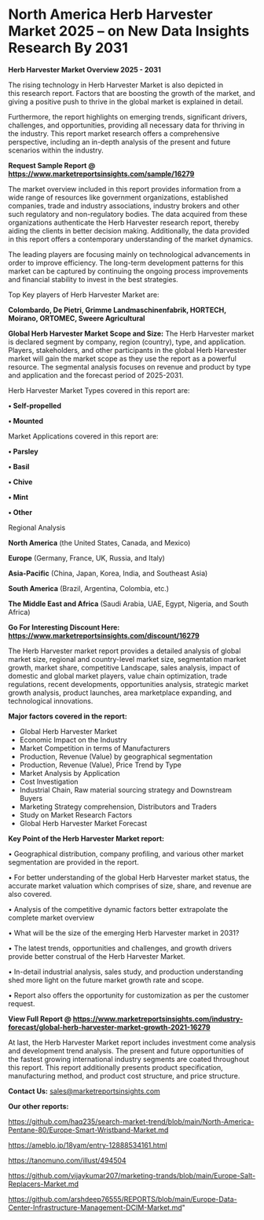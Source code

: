  # North America Herb Harvester Market 2025 – on New Data Insights Research By 2031

<Strong> Herb Harvester Market Overview 2025 - 2031</strong>

The rising technology in Herb Harvester Market is also depicted in this research report. Factors that are boosting the growth of the market, and giving a positive push to thrive in the global market is explained in detail.

Furthermore, the report highlights on emerging trends, significant drivers, challenges, and opportunities, providing all necessary data for thriving in the industry. This report market research offers a comprehensive perspective, including an in-depth analysis of the present and future scenarios within the industry.

<strong>Request Sample Report @ <a href=https://www.marketreportsinsights.com/sample/16279>https://www.marketreportsinsights.com/sample/16279</a></strong>

The market overview included in this report provides information from a wide range of resources like government organizations, established companies, trade and industry associations, industry brokers and other such regulatory and non-regulatory bodies. The data acquired from these organizations authenticate the Herb Harvester research report, thereby aiding the clients in better decision making. Additionally, the data provided in this report offers a contemporary understanding of the market dynamics.

The leading players are focusing mainly on technological advancements in order to improve efficiency. The long-term development patterns for this market can be captured by continuing the ongoing process improvements and financial stability to invest in the best strategies.

Top Key players of Herb Harvester Market are:

<strong>Colombardo, De Pietri, Grimme Landmaschinenfabrik, HORTECH, Moirano, ORTOMEC, Sweere Agricultural</strong>

<strong><b>Global Herb Harvester Market Scope and Size:</b></strong>
The Herb Harvester market is declared segment by company, region (country), type, and application. Players, stakeholders, and other participants in the global Herb Harvester market will gain the market scope as they use the report as a powerful resource. The segmental analysis focuses on revenue and product by type and application and the forecast period of 2025-2031.

Herb Harvester Market Types covered in this report are:

<strong>• Self-propelled

• Mounted</strong>

Market Applications covered in this report are:

<strong>• Parsley

• Basil

• Chive

• Mint

• Other</strong> 

Regional Analysis

<strong>North America</strong> (the United States, Canada, and Mexico)

<strong>Europe</strong> (Germany, France, UK, Russia, and Italy)

<strong>Asia-Pacific</strong> (China, Japan, Korea, India, and Southeast Asia)

<strong>South America</strong> (Brazil, Argentina, Colombia, etc.)

<strong>The Middle East and Africa</strong> (Saudi Arabia, UAE, Egypt, Nigeria, and South Africa)

<strong>Go For Interesting Discount Here: <a href=https://www.marketreportsinsights.com/discount/16279>https://www.marketreportsinsights.com/discount/16279</a></strong>

The Herb Harvester market report provides a detailed analysis of global market size, regional and country-level market size, segmentation market growth, market share, competitive Landscape, sales analysis, impact of domestic and global market players, value chain optimization, trade regulations, recent developments, opportunities analysis, strategic market growth analysis, product launches, area marketplace expanding, and technological innovations.

<strong><b>Major factors covered in the report:</b></strong>
<ul>
  <li>Global Herb Harvester Market </li>
  <li>Economic Impact on the Industry</li>
  <li>Market Competition in terms of Manufacturers</li>
  <li>Production, Revenue (Value) by geographical segmentation</li>
  <li>Production, Revenue (Value), Price Trend by Type</li>
  <li>Market Analysis by Application</li>
  <li>Cost Investigation</li>
  <li>Industrial Chain, Raw material sourcing strategy and Downstream Buyers</li>
  <li>Marketing Strategy comprehension, Distributors and Traders</li>
  <li>Study on Market Research Factors</li>
  <li>Global Herb Harvester Market Forecast</li>
</ul>

<strong><b>Key Point of the Herb Harvester Market report:</b></strong>

• Geographical distribution, company profiling, and various other market segmentation are provided in the report.

• For better understanding of the global Herb Harvester market status, the accurate market valuation which comprises of size, share, and revenue are also covered.

• Analysis of the competitive dynamic factors better extrapolate the complete market overview

• What will be the size of the emerging Herb Harvester market in 2031?

• The latest trends, opportunities and challenges, and growth drivers provide better construal of the Herb Harvester Market.

• In-detail industrial analysis, sales study, and production understanding shed more light on the future market growth rate and scope.

• Report also offers the opportunity for customization as per the customer request.

<strong><b>View Full Report @ <a href=https://www.marketreportsinsights.com/industry-forecast/global-herb-harvester-market-growth-2021-16279>https://www.marketreportsinsights.com/industry-forecast/global-herb-harvester-market-growth-2021-16279</a></b></strong>


At last, the Herb Harvester Market report includes investment come analysis and development trend analysis. The present and future opportunities of the fastest growing international industry segments are coated throughout this report. This report additionally presents product specification, manufacturing method, and product cost structure, and price structure.

<strong>Contact Us:</strong>
sales@marketreportsinsights.com

<strong>Our other reports:</strong>

<a href=https://github.com/haq235/search-market-trend/blob/main/North-America-Pentane-80/Europe-Smart-Wristband-Market.md>https://github.com/haq235/search-market-trend/blob/main/North-America-Pentane-80/Europe-Smart-Wristband-Market.md</a>

<a href=https://ameblo.jp/18yam/entry-12888534161.html>https://ameblo.jp/18yam/entry-12888534161.html</a>

<a href=https://tanomuno.com/illust/494504>https://tanomuno.com/illust/494504</a>

<a href=https://github.com/vijaykumar207/marketing-trands/blob/main/Europe-Salt-Replacers-Market.md>https://github.com/vijaykumar207/marketing-trands/blob/main/Europe-Salt-Replacers-Market.md</a>

<a href=https://github.com/arshdeep76555/REPORTS/blob/main/Europe-Data-Center-Infrastructure-Management-DCIM-Market.md>https://github.com/arshdeep76555/REPORTS/blob/main/Europe-Data-Center-Infrastructure-Management-DCIM-Market.md</a>"
